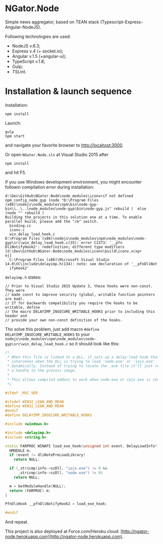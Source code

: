 NGator.Node
=====
Simple news aggregator, based on TEAN stack (Typescript-Express-Angular-NodeJS).

Following technologies are used:

- NodeJS v.6.3;
- Express v.4 (+ socket.io);
- Angular v.1.5 (+angular-ui);
- TypeScript v.1.8;
- Gulp;
- TSLint.

Installation & launch sequence
=====

####
Installation:
```
npm install
```
Launch: 
```
gulp
npm start
```
and navigate your favorite browser to [http://locahost:3000](http://locahost:3000).

Or open `NGator.Node.sln` at Visual Studio 2015 after 
```
npm install
```
and hit F5.

If you use Windows development environment, you might encounter followin compilation error during installation: 
```
d:\Dev\GitHub\NGator.Node\node_modules\iconv>if not defined npm_config_node_gyp (node "D:\Program Files (x86)\nodejs\node_modules\npm\bin\node-gyp-bin\\..\..\node_modules\node-gyp\bin\node-gyp.js" rebuild )  else (node "" rebuild )
Building the projects in this solution one at a time. To enable parallel build, please add the "/m" switch.
  binding.cc
  iconv.c
  win_delay_load_hook.c
D:\Program Files (x86)\nodejs\node_modules\npm\node_modules\node-gyp\src\win_delay_load_hook.c(35): error C2373: '__pfn
DliNotifyHook2': redefinition; different type modifiers [d:\Dev\GitHub\NGator.Node\node_modules\iconv\build\iconv.vcxpr
oj]
  C:\Program Files (x86)\Microsoft Visual Studio 14.0\VC\include\delayimp.h(134): note: see declaration of '__pfnDliNot
  ifyHook2'
```
```delayimp.h``` states:
```
// Prior to Visual Studio 2015 Update 3, these hooks were non-const.  They were
// made const to improve security (global, writable function pointers are bad).
// If for backwards compatibility you require the hooks to be writable, define
// the macro DELAYIMP_INSECURE_WRITABLE_HOOKS prior to including this header and
// provide your own non-const definition of the hooks.
```
Tho solve this problem, just add macro ```#define DELAYIMP_INSECURE_WRITABLE_HOOKS``` to your  ```nodejs\node_modules\npm\node_modules\node-gyp\src\win_delay_load_hook.c``` so it should look like this:
```C++
/*
 * When this file is linked to a DLL, it sets up a delay-load hook that
 * intervenes when the DLL is trying to load 'node.exe' or 'iojs.exe'
 * dynamically. Instead of trying to locate the .exe file it'll just return
 * a handle to the process image.
 *
 * This allows compiled addons to work when node.exe or iojs.exe is renamed.
 */

#ifdef _MSC_VER

#ifndef WIN32_LEAN_AND_MEAN
#define WIN32_LEAN_AND_MEAN
#endif
#define DELAYIMP_INSECURE_WRITABLE_HOOKS

#include <windows.h>

#include <delayimp.h>
#include <string.h>

static FARPROC WINAPI load_exe_hook(unsigned int event, DelayLoadInfo* info) {
  HMODULE m;
  if (event != dliNotePreLoadLibrary)
    return NULL;

  if (_stricmp(info->szDll, "iojs.exe") != 0 &&
      _stricmp(info->szDll, "node.exe") != 0)
    return NULL;

  m = GetModuleHandle(NULL);
  return (FARPROC) m;
}

PfnDliHook __pfnDliNotifyHook2 = load_exe_hook;

#endif

```

And repeat.

This project is also deployed at Force.com/Heroku cloud: 
[http://ngator-node.herokuapp.com](http://ngator-node.herokuapp.com).